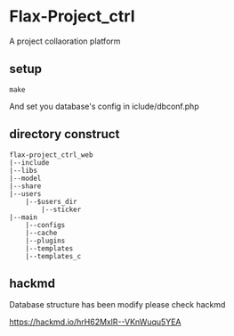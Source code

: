 # Flax-Project_ctrl

A project collaoration platform

## setup
```
make
```
And set you database's config in iclude/dbconf.php

## directory construct
```
flax-project_ctrl_web
|--include
|--libs
|--model
|--share
|--users
    |--$users_dir
        |--sticker
|--main
    |--configs
    |--cache
    |--plugins
    |--templates
    |--templates_c
```

## hackmd
Database structure has been modify please check hackmd

https://hackmd.io/hrH62MxlR--VKnWuqu5YEA
